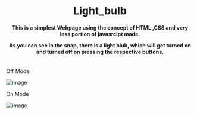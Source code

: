 <h1 align="center">Light_bulb</h1>
<h4 align="center"> This is a simplest Webpage using the concept of  HTML ,CSS and very less portion of javasrcipt made.
  
  As you can see in the snap, there is a light blub, which will get turned on and turned off on pressing the respective buttons. </h4>
<br>
Off Mode 
  
![image](https://user-images.githubusercontent.com/81943886/153366966-d9c48c7d-f4f1-4595-8fda-81b39481de54.png)

On Mode 
  
![image](https://user-images.githubusercontent.com/81943886/153367088-1ca81148-4d0f-404c-8540-e55986e5d0ad.png)
